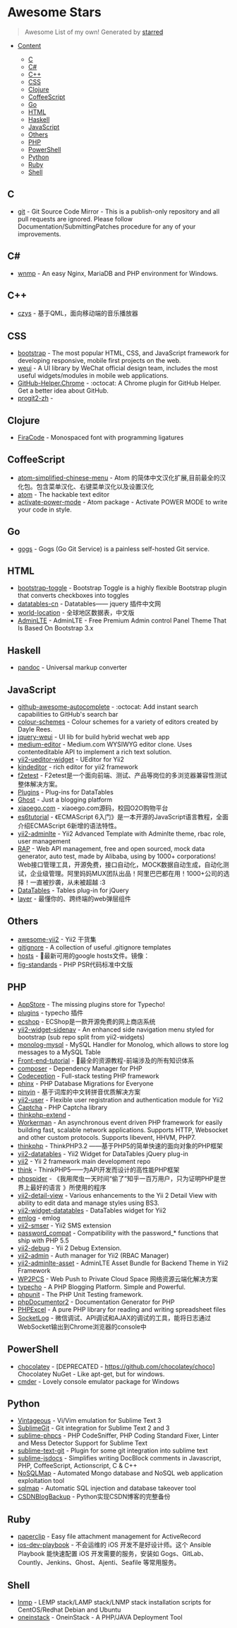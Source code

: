 # Awesome Stars

> Awesome List of my own!  Generated by [starred](https://github.com/maguowei/starred)


- [Content](#starred)


    - [C](#c)
    - [C#](#c#)
    - [C++](#c++)
    - [CSS](#css)
    - [Clojure](#clojure)
    - [CoffeeScript](#coffeescript)
    - [Go](#go)
    - [HTML](#html)
    - [Haskell](#haskell)
    - [JavaScript](#javascript)
    - [Others](#others)
    - [PHP](#php)
    - [PowerShell](#powershell)
    - [Python](#python)
    - [Ruby](#ruby)
    - [Shell](#shell)

## C

* [git](https://github.com/git/git) - Git Source Code Mirror - This is a publish-only repository and all pull requests are ignored. Please follow Documentation/SubmittingPatches procedure for any of your improvements.

## C#

* [wnmp](https://github.com/wnmp/wnmp) - An easy Nginx, MariaDB and PHP environment for Windows.

## C++

* [czys](https://github.com/kxtry/czys) - 基于QML，面向移动端的音乐播放器

## CSS

* [bootstrap](https://github.com/twbs/bootstrap) - The most popular HTML, CSS, and JavaScript framework for developing responsive, mobile first projects on the web.
* [weui](https://github.com/weui/weui) - A UI library by WeChat official design team, includes the most useful widgets/modules in mobile web applications.
* [GitHub-Helper.Chrome](https://github.com/hustcc/GitHub-Helper.Chrome) - :octocat: A Chrome plugin for GitHub Helper. Get a better idea about GitHub.
* [progit2-zh](https://github.com/progit/progit2-zh) - 

## Clojure

* [FiraCode](https://github.com/tonsky/FiraCode) - Monospaced font with programming ligatures

## CoffeeScript

* [atom-simplified-chinese-menu](https://github.com/chinakids/atom-simplified-chinese-menu) - Atom 的简体中文汉化扩展,目前最全的汉化包。包含菜单汉化、右键菜单汉化以及设置汉化
* [atom](https://github.com/atom/atom) - The hackable text editor
* [activate-power-mode](https://github.com/JoelBesada/activate-power-mode) - Atom package - Activate POWER MODE to write your code in style.

## Go

* [gogs](https://github.com/gogits/gogs) - Gogs (Go Git Service) is a painless self-hosted Git service.

## HTML

* [bootstrap-toggle](https://github.com/minhur/bootstrap-toggle) - Bootstrap Toggle is a highly flexible Bootstrap plugin that converts checkboxes into toggles
* [datatables-cn](https://github.com/ssy341/datatables-cn) - Datatables—— jquery 插件中文网
* [world-location](https://github.com/daixianceng/world-location) - 全球地区数据表，中文版
* [AdminLTE](https://github.com/almasaeed2010/AdminLTE) - AdminLTE - Free Premium Admin control Panel Theme That Is Based On Bootstrap 3.x

## Haskell

* [pandoc](https://github.com/jgm/pandoc) - Universal markup converter

## JavaScript

* [github-awesome-autocomplete](https://github.com/algolia/github-awesome-autocomplete) - :octocat: Add instant search capabilities to GitHub's search bar
* [colour-schemes](https://github.com/daylerees/colour-schemes) - Colour schemes for a variety of editors created by Dayle Rees.
* [jquery-weui](https://github.com/lihongxun945/jquery-weui) - UI lib for build hybrid wechat web app
* [medium-editor](https://github.com/yabwe/medium-editor) - Medium.com WYSIWYG editor clone. Uses contenteditable API to implement a rich text solution.
* [yii2-ueditor-widget](https://github.com/BigKuCha/yii2-ueditor-widget) - UEditor for Yii2
* [kindeditor](https://github.com/pjkui/kindeditor) - rich editor for yii2 framework
* [f2etest](https://github.com/alibaba/f2etest) - F2etest是一个面向前端、测试、产品等岗位的多浏览器兼容性测试整体解决方案。
* [Plugins](https://github.com/DataTables/Plugins) - Plug-ins for DataTables
* [Ghost](https://github.com/TryGhost/Ghost) - Just a blogging platform
* [xiaoego.com](https://github.com/daixianceng/xiaoego.com) - xiaoego.com源码，校园O2O购物平台
* [es6tutorial](https://github.com/ruanyf/es6tutorial) - 《ECMAScript 6入门》是一本开源的JavaScript语言教程，全面介绍ECMAScript 6新增的语法特性。
* [yii2-adminlte](https://github.com/funson86/yii2-adminlte) - Yii2 Advanced Template with Adminlte theme, rbac role, user management
* [RAP](https://github.com/thx/RAP) - Web API management, free and open sourced, mock data generator, auto test, made by Alibaba, using by 1000+ corporations! Web接口管理工具，开源免费，接口自动化，MOCK数据自动生成，自动化测试，企业级管理。阿里妈妈MUX团队出品！阿里巴巴都在用！1000+公司的选择！一直被抄袭，从未被超越 :3
* [DataTables](https://github.com/DataTables/DataTables) - Tables plug-in for jQuery
* [layer](https://github.com/sentsin/layer) - 最懂你的、跨终端的web弹层组件

## Others

* [awesome-yii2](https://github.com/forecho/awesome-yii2) - Yii2 干货集
* [gitignore](https://github.com/github/gitignore) - A collection of useful .gitignore templates
* [hosts](https://github.com/racaljk/hosts) - :statue_of_liberty:最新可用的google hosts文件。镜像：
* [fig-standards](https://github.com/hfcorriez/fig-standards) - PHP PSR代码标准中文版

## PHP

* [AppStore](https://github.com/chekun/AppStore) - The missing plugins store for Typecho!
* [plugins](https://github.com/typecho-fans/plugins) - typecho 插件
* [ecshop](https://github.com/shopex/ecshop) - ECShop是一款开源免费的网上商店系统
* [yii2-widget-sidenav](https://github.com/kartik-v/yii2-widget-sidenav) - An enhanced side navigation menu styled for bootstrap (sub repo split from yii2-widgets)
* [monolog-mysql](https://github.com/waza-ari/monolog-mysql) - MySQL Handler for Monolog, which allows to store log messages to a MySQL Table
* [Front-end-tutorial](https://github.com/nicejade/Front-end-tutorial) - :panda_face:最全的资源教程-前端涉及的所有知识体系
* [composer](https://github.com/composer/composer) - Dependency Manager for PHP
* [Codeception](https://github.com/Codeception/Codeception) - Full-stack testing PHP framework
* [phinx](https://github.com/robmorgan/phinx) - PHP Database Migrations for Everyone
* [pinyin](https://github.com/overtrue/pinyin) - 基于词库的中文转拼音优质解决方案
* [yii2-user](https://github.com/dektrium/yii2-user) - Flexible user registration and authentication module for Yii2
* [Captcha](https://github.com/Gregwar/Captcha) - PHP Captcha library
* [thinkphp-extend](https://github.com/top-think/thinkphp-extend) - 
* [Workerman](https://github.com/walkor/Workerman) - An asynchronous event driven PHP framework for easily building fast, scalable network applications. Supports HTTP, Websocket and other custom protocols. Supports libevent, HHVM, PHP7.
* [thinkphp](https://github.com/top-think/thinkphp) - ThinkPHP3.2 ——基于PHP5的简单快速的面向对象的PHP框架
* [yii2-datatables](https://github.com/NullRefExcep/yii2-datatables) - Yii2 Widget for DataTables jQuery plug-in
* [yii2](https://github.com/yiisoft/yii2) - Yii 2 framework main development repo
* [think](https://github.com/top-think/think) - ThinkPHP5——为API开发而设计的高性能PHP框架
* [phpspider](https://github.com/owner888/phpspider) - 《我用爬虫一天时间“偷了”知乎一百万用户，只为证明PHP是世界上最好的语言 》所使用的程序
* [yii2-detail-view](https://github.com/kartik-v/yii2-detail-view) - Various enhancements to the Yii 2 Detail View with ability to edit data and manage styles using BS3.
* [yii2-widget-datatables](https://github.com/fedemotta/yii2-widget-datatables) - DataTables widget for Yii2
* [emlog](https://github.com/emlog/emlog) - emlog
* [yii2-smser](https://github.com/daixianceng/yii2-smser) - Yii2 SMS extension
* [password_compat](https://github.com/ircmaxell/password_compat) - Compatibility with the password_* functions that ship with PHP 5.5
* [yii2-debug](https://github.com/yiisoft/yii2-debug) - Yii 2 Debug Extension.
* [yii2-admin](https://github.com/mdmsoft/yii2-admin) - Auth manager for Yii2 (RBAC Manager)
* [yii2-adminlte-asset](https://github.com/dmstr/yii2-adminlte-asset) - AdminLTE Asset Bundle for Backend Theme in Yii2 Framework
* [WP2PCS](https://github.com/tangshuang/WP2PCS) - Web Push to Private Cloud Space 网络资源云端化解决方案
* [typecho](https://github.com/typecho/typecho) - A PHP Blogging Platform. Simple and Powerful.
* [phpunit](https://github.com/sebastianbergmann/phpunit) - The PHP Unit Testing framework.
* [phpDocumentor2](https://github.com/phpDocumentor/phpDocumentor2) - Documentation Generator for PHP
* [PHPExcel](https://github.com/PHPOffice/PHPExcel) - A pure PHP library for reading and writing spreadsheet files
* [SocketLog](https://github.com/luofei614/SocketLog) - 微信调试、API调试和AJAX的调试的工具，能将日志通过WebSocket输出到Chrome浏览器的console中

## PowerShell

* [chocolatey](https://github.com/chocolatey/chocolatey) - [DEPRECATED - https://github.com/chocolatey/choco] Chocolatey NuGet - Like apt-get, but for windows.
* [cmder](https://github.com/cmderdev/cmder) - Lovely console emulator package for Windows

## Python

* [Vintageous](https://github.com/guillermooo/Vintageous) - Vi/Vim emulation for Sublime Text 3
* [SublimeGit](https://github.com/SublimeGit/SublimeGit) - Git integration for Sublime Text 2 and 3
* [sublime-phpcs](https://github.com/benmatselby/sublime-phpcs) - PHP CodeSniffer, PHP Coding Standard Fixer, Linter and Mess Detector Support for Sublime Text
* [sublime-text-git](https://github.com/kemayo/sublime-text-git) - Plugin for some git integration into sublime text
* [sublime-jsdocs](https://github.com/spadgos/sublime-jsdocs) - Simplifies writing DocBlock comments in Javascript, PHP, CoffeeScript, Actionscript, C & C++
* [NoSQLMap](https://github.com/tcstool/NoSQLMap) - Automated Mongo database and NoSQL web application exploitation tool
* [sqlmap](https://github.com/sqlmapproject/sqlmap) - Automatic SQL injection and database takeover tool
* [CSDNBlogBackup](https://github.com/lanbing510/CSDNBlogBackup) - Python实现CSDN博客的完整备份

## Ruby

* [paperclip](https://github.com/thoughtbot/paperclip) - Easy file attachment management for ActiveRecord
* [ios-dev-playbook](https://github.com/lexrus/ios-dev-playbook) - 不会运维的 iOS 开发不是好设计师。这个 Ansible Playbook 能快速配置 iOS 开发需要的服务，安装如 Gogs、GitLab、Countly、Jenkins、Ghost、Ajenti、Seafile 等常用服务。

## Shell

* [lnmp](https://github.com/lj2007331/lnmp) - LEMP stack/LAMP stack/LNMP stack  installation scripts for CentOS/Redhat Debian and Ubuntu
* [oneinstack](https://github.com/lj2007331/oneinstack) - OneinStack - A PHP/JAVA Deployment Tool

